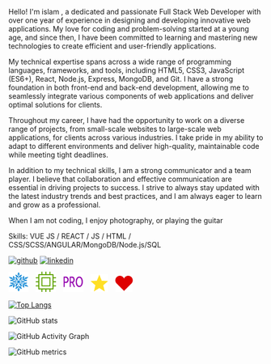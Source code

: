

Hello! I'm islam , a dedicated and passionate Full Stack Web Developer with over one year of experience in designing and developing innovative web applications. My love for coding and problem-solving started at a young age, and since then, I have been committed to learning and mastering new technologies to create efficient and user-friendly applications.

My technical expertise spans across a wide range of programming languages, frameworks, and tools, including HTML5, CSS3, JavaScript (ES6+), React, Node.js, Express, MongoDB, and Git. I have a strong foundation in both front-end and back-end development, allowing me to seamlessly integrate various components of web applications and deliver optimal solutions for clients.

Throughout my career, I have had the opportunity to work on a diverse range of projects, from small-scale websites to large-scale web applications, for clients across various industries. I take pride in my ability to adapt to different environments and deliver high-quality, maintainable code while meeting tight deadlines.

In addition to my technical skills, I am a strong communicator and a team player. I believe that collaboration and effective communication are essential in driving projects to success. I strive to always stay updated with the latest industry trends and best practices, and I am always eager to learn and grow as a professional.

When I am not coding, I enjoy photography, or playing the guitar

Skills: VUE JS / REACT / JS / HTML / CSS/SCSS/ANGULAR/MongoDB/Node.js/SQL



[<img src='https://cdn.jsdelivr.net/npm/simple-icons@3.0.1/icons/github.svg' alt='github' height='40'>](https://github.com/islamabm)  [<img src='https://cdn.jsdelivr.net/npm/simple-icons@3.0.1/icons/linkedin.svg' alt='linkedin' height='40'>](https://www.linkedin.com/in/islam-abo-mokh-b8b4a9271/)  

<a href='https://archiveprogram.github.com/'><img src='https://raw.githubusercontent.com/acervenky/animated-github-badges/master/assets/acbadge.gif' width='40' height='40'></a> <a href='https://docs.github.com/en/developers'><img src='https://raw.githubusercontent.com/acervenky/animated-github-badges/master/assets/devbadge.gif' width='40' height='40'></a> <a href='https://github.com/pricing'><img src='https://raw.githubusercontent.com/acervenky/animated-github-badges/master/assets/pro.gif' width='40' height='40'></a> <a href='https://stars.github.com/'><img src='https://raw.githubusercontent.com/acervenky/animated-github-badges/master/assets/starbadge.gif' width='35' height='35'></a> <a href='https://docs.github.com/en/github/supporting-the-open-source-community-with-github-sponsors'><img src='https://raw.githubusercontent.com/acervenky/animated-github-badges/master/assets/sponsorbadge.gif' width='35' height='35'></a> 

[![Top Langs](https://github-readme-stats.vercel.app/api/top-langs/?username=islamabm)](https://github.com/anuraghazra/github-readme-stats)

![GitHub stats](https://github-readme-stats.vercel.app/api?username=islamabm&show_icons=true)  

![GitHub Activity Graph](https://activity-graph.herokuapp.com/graph?username=islamabm)  

![GitHub metrics](https://metrics.lecoq.io/islamabm)  



